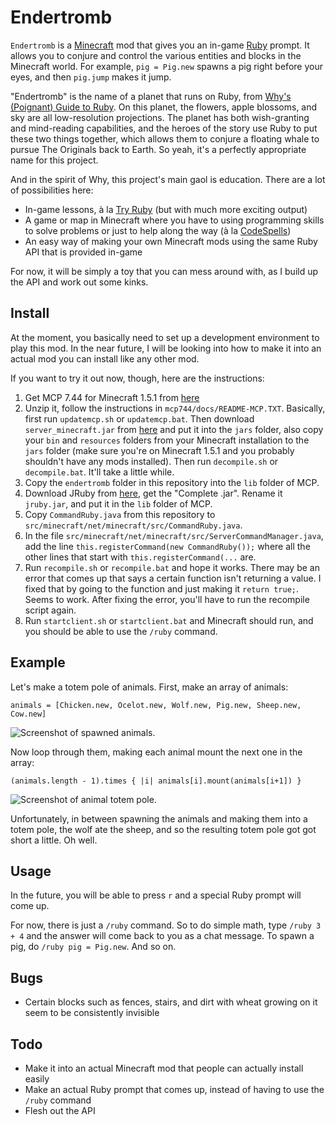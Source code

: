 # Endertromb

`Endertromb` is a [Minecraft](http://minecraft.net) mod that gives you an in-game [Ruby](http://ruby-lang.org) prompt. It allows you to conjure and control the various entities and blocks in the Minecraft world. For example, `pig = Pig.new` spawns a pig right before your eyes, and then `pig.jump` makes it jump.

"Endertromb" is the name of a planet that runs on Ruby, from [Why's (Poignant) Guide to Ruby](http://mislav.uniqpath.com/poignant-guide). On this planet, the flowers, apple blossoms, and sky are all low-resolution projections. The planet has both wish-granting and mind-reading capabilities, and the heroes of the story use Ruby to put these two things together, which allows them to conjure a floating whale to pursue The Originals back to Earth. So yeah, it's a perfectly appropriate name for this project.

And in the spirit of Why, this project's main gaol is education. There are a lot of possibilities here:

* In-game lessons, à la [Try Ruby](http://tryruby.org) (but with much more exciting output)
* A game or map in Minecraft where you have to using programming skills to solve problems or just to help along the way (à la [CodeSpells](https://sites.google.com/a/eng.ucsd.edu/codespells))
* An easy way of making your own Minecraft mods using the same Ruby API that is provided in-game

For now, it will be simply a toy that you can mess around with, as I build up the API and work out some kinks.

## Install

At the moment, you basically need to set up a development environment to play this mod. In the near future, I will be looking into how to make it into an actual mod you can install like any other mod.

If you want to try it out now, though, here are the instructions:

1. Get MCP 7.44 for Minecraft 1.5.1 from [here](http://mcp.ocean-labs.de/index.php/MCP_Releases#Releases)
2. Unzip it, follow the instructions in `mcp744/docs/README-MCP.TXT`. Basically, first run `updatemcp.sh` or `updatemcp.bat`. Then download `server_minecraft.jar` from [here](https://minecraft.net/download) and put it into the `jars` folder, also copy your `bin` and `resources` folders from your Minecraft installation to the `jars` folder (make sure you're on Minecraft 1.5.1 and you probably shouldn't have any mods installed). Then run `decompile.sh` or `decompile.bat`. It'll take a little while.
3. Copy the `endertromb` folder in this repository into the `lib` folder of MCP.
4. Download JRuby from [here](http://www.jruby.org/download), get the "Complete .jar". Rename it `jruby.jar`, and put it in the `lib` folder of MCP.
5. Copy `CommandRuby.java` from this repository to `src/minecraft/net/minecraft/src/CommandRuby.java`.
6. In the file `src/minecraft/net/minecraft/src/ServerCommandManager.java`, add the line `this.registerCommand(new CommandRuby());` where all the other lines that start with `this.registerCommand(...` are.
7. Run `recompile.sh` or `recompile.bat` and hope it works. There may be an error that comes up that says a certain function isn't returning a value. I fixed that by going to the function and just making it `return true;`. Seems to work. After fixing the error, you'll have to run the recompile script again.
8. Run `startclient.sh` or `startclient.bat` and Minecraft should run, and you should be able to use the `/ruby` command.

## Example

Let's make a totem pole of animals. First, make an array of animals:

    animals = [Chicken.new, Ocelot.new, Wolf.new, Pig.new, Sheep.new, Cow.new]

![Screenshot of spawned animals.](http://viewsourcecode.org/images/endertromb/1.png)

Now loop through them, making each animal mount the next one in the array:

    (animals.length - 1).times { |i| animals[i].mount(animals[i+1]) }

![Screenshot of animal totem pole.](http://viewsourcecode.org/images/endertromb/2.png)

Unfortunately, in between spawning the animals and making them into a totem pole, the wolf ate the sheep, and so the resulting totem pole got got short a little. Oh well.

## Usage

In the future, you will be able to press `r` and a special Ruby prompt will come up.

For now, there is just a `/ruby` command. So to do simple math, type `/ruby 3 + 4` and the answer will come back to you as a chat message. To spawn a pig, do `/ruby pig = Pig.new`. And so on.

## Bugs

* Certain blocks such as fences, stairs, and dirt with wheat growing on it seem to be consistently invisible

## Todo

* Make it into an actual Minecraft mod that people can actually install easily
* Make an actual Ruby prompt that comes up, instead of having to use the `/ruby` command
* Flesh out the API

